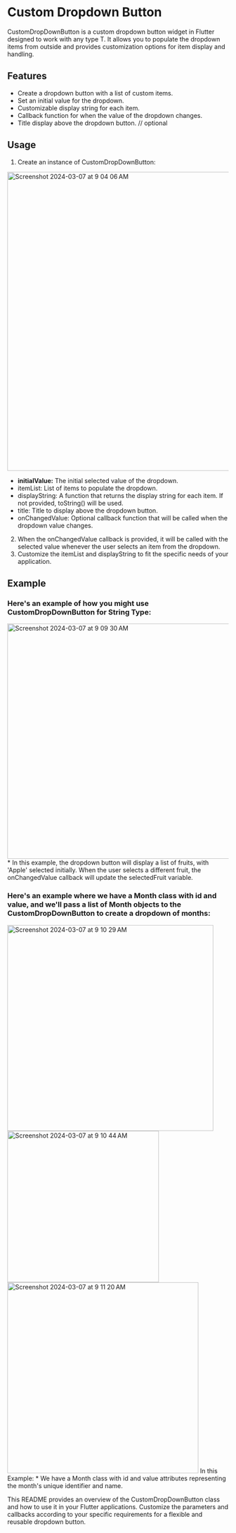 # Custom Dropdown Button

CustomDropDownButton is a custom dropdown button widget in Flutter designed to work with any type T. It allows you to populate the dropdown items from outside and provides customization options for item display and handling.

## Features

* Create a dropdown button with a list of custom items.
* Set an initial value for the dropdown.
* Customizable display string for each item.
* Callback function for when the value of the dropdown changes.
* Title display above the dropdown button. // optional 

## Usage
1. Create an instance of CustomDropDownButton:
   
<img width="681" alt="Screenshot 2024-03-07 at 9 04 06 AM" src="https://github.com/KaushalGautam080/CustomDropdown_Button/assets/101984287/097383c4-3943-4144-9b79-a0e9c7e63bfc">

* <b>initialValue:</b> The initial selected value of the dropdown.
* itemList: List of items to populate the dropdown.
* displayString: A function that returns the display string for each item. If not provided, toString() will be used.
* title: Title to display above the dropdown button.
* onChangedValue: Optional callback function that will be called when the dropdown value changes.

2. When the onChangedValue callback is provided, it will be called with the selected value whenever the user selects an item from the dropdown.
3. Customize the itemList and displayString to fit the specific needs of your application.

## Example
 ### Here's an example of how you might use CustomDropDownButton for String Type:
<img width="536" alt="Screenshot 2024-03-07 at 9 09 30 AM" src="https://github.com/KaushalGautam080/CustomDropdown_Button/assets/101984287/6dfdf22b-5567-4261-bf9c-6b062cb21ee8">
* In this example, the dropdown button will display a list of fruits, with 'Apple' selected initially. When the user selects a different fruit, the onChangedValue callback will update the selectedFruit variable.
  
### Here's an example where we have a Month class with id and value, and we'll pass a list of Month objects to the CustomDropDownButton to create a dropdown of months:

<img width="469" alt="Screenshot 2024-03-07 at 9 10 29 AM" src="https://github.com/KaushalGautam080/CustomDropdown_Button/assets/101984287/582f511b-a078-4394-b0b7-bfd198689c38">
<img width="345" alt="Screenshot 2024-03-07 at 9 10 44 AM" src="https://github.com/KaushalGautam080/CustomDropdown_Button/assets/101984287/b3fad61a-379f-4e16-8030-700e51e61619">
<img width="435" alt="Screenshot 2024-03-07 at 9 11 20 AM" src="https://github.com/KaushalGautam080/CustomDropdown_Button/assets/101984287/2fe9cd5d-4230-41cc-96ac-4079a58f740b">
 In this Example:
 * We have a Month class with id and value attributes representing the month's unique identifier and name.

 This README provides an overview of the CustomDropDownButton class and how to use it in your Flutter applications. Customize the parameters and callbacks according to your specific requirements for a flexible and reusable dropdown button.



